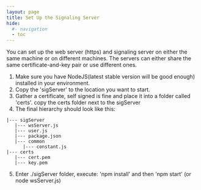 ```yaml
---
layout: page
title: Set Up the Signaling Server
hide:
  #- navigation
  - toc
---
```


You can set up the web server (https) and signaling server on either the same machine or on different machines. The servers can either share the same certificate-and-key pair or use different ones.
1. Make sure you have NodeJS(latest stable version will be good enough) installed in your environment.
2. Copy the 'sigServer' to the location you want to start.
3. Gather a certificate, self signed is fine and place it into a folder called 'certs'. copy the certs folder next to the sigServer
4. The final hierarchy should look like this:
```
|--- sigServer
   |--- wsServer.js
   |--- user.js
   |--- package.json
   |--- common
      |--- constant.js
|--- certs
   |--- cert.pem
   |--- key.pem
```   
5. Enter ./sigServer folder, execute: 'npm install' and then 'npm start' (or node wsServer.js)

